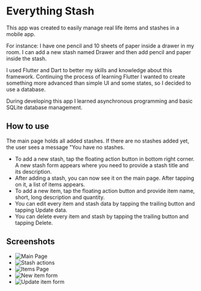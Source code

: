 # Everything Stash

This app was created to easily manage real life items and stashes in a mobile app.

For instance: I have one pencil and 10 sheets of paper inside a drawer in my room.
I can add a new stash named Drawer and then add pencil and paper inside the stash.

I used Flutter and Dart to better my skills and knowledge about this framework. Continuing the process of learning
Flutter I wanted to create something more advanced than simple UI and some states, so I decided to use a database.

During developing this app I learned asynchronous programming and basic SQLite database management.

## How to use

The main page holds all added stashes. If there are no stashes added yet, the user sees a message 
"You have no stashes.

* To add a new stash, tap the floating action button in bottom right corner. A new stash form appears where you need to provide a stash title and its description.
* After adding a stash, you can now see it on the main page. After tapping on it, a list of items appears.
* To add a new item, tap the floating action button and provide item name, short, long description and quantity.
* You can edit every item and stash data by tapping the trailing button and tapping Update data.
* You can delete every item and stash by tapping the trailing button and tapping Delete.

## Screenshots

* ![Main Page](img/main_page.png)
* ![Stash actions](img/stash_actions.png)
* ![Items Page](img/items_page.png)
* ![New item form](img/new_item_form.png)
* ![Update item form](img/update_item_form.png)